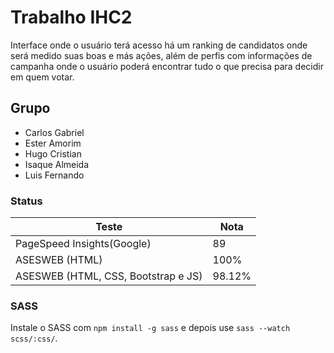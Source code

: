 # Trabalho IHC2
Interface onde o usuário terá acesso há um ranking de candidatos onde será medido suas boas e más ações, além de perfis com informações de campanha onde o usuário poderá encontrar tudo o que precisa para decidir em quem votar.

## Grupo
- Carlos Gabriel
- Ester Amorim
- Hugo Cristian
- Isaque Almeida
- Luis Fernando

### Status
| Teste                                           | Nota       	|
|-----------------------------------------------	|-----------	|
| PageSpeed Insights(Google)                   	  | 89         	|
| ASESWEB (HTML)                                  | 100%      	|
| ASESWEB (HTML, CSS, Bootstrap e JS)            	| 98.12% 	    |

### SASS
Instale o SASS com `npm install -g sass` e depois use `sass --watch scss/:css/`.
